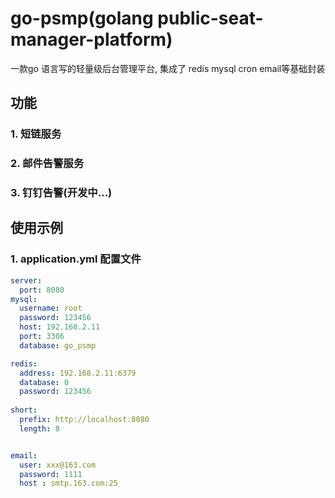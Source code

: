 # go-psmp(golang public-seat-manager-platform)

一款go 语言写的轻量级后台管理平台, 集成了 redis mysql cron email等基础封装
## 功能

### 1. 短链服务
### 2. 邮件告警服务
### 3. 钉钉告警(开发中...)

## 使用示例

### 1. application.yml 配置文件
~~~yml
server:
  port: 8080
mysql:
  username: root
  password: 123456
  host: 192.168.2.11
  port: 3306
  database: go_psmp

redis:
  address: 192.168.2.11:6379
  database: 0
  password: 123456
  
short:
  prefix: http://localhost:8080
  length: 8


email:
  user: xxx@163.com
  password: 1111
  host : smtp.163.com:25
~~~

